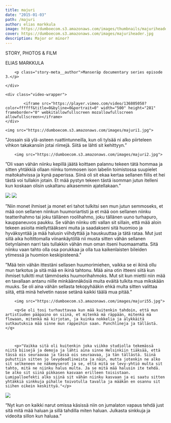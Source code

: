 ```yaml
---
title: majuri
date: "2015-01-03"
path: /majuri
author: elias markkula
image: https://dumboecom.s3.amazonaws.com/images/thumbnails/majuriheader.jpg
cover: https://dumboecom.s3.amazonaws.com/images/majuriheader.jpg
description: Major or minor?
---
```


<div class="story">
    <div class="story-meta">
        <p>STORY, PHOTOS & FILM</p>
        <p class="story-meta__author">ELIAS MARKKULA</p>
        
        <p class="story-meta__author">Manseräp documentary series episode 3.</p>
       
    </div>



<div class="story-body">
    
    <div class="video-wrapper">

            <iframe src="https://player.vimeo.com/video/136805058?color=ffffff&title=0&byline=0&portrait=0" width="500" height="281" frameborder="0" webkitallowfullscreen mozallowfullscreen allowfullscreen></iframe>
    </div>
    
    <img src="https://dumboecom.s3.amazonaws.com/images/majuri1.jpg">

  <p>”Jossain siä ylä-asteen ruattintunneilla, kun oli tylsää ni alko piirteleen vihkon takakansiin jotai riimejä. Siitä se lähti sit kehittyyn.”</p>

        <img src="https://dumboecom.s3.amazonaws.com/images/majuri2.jpg">
        
  <p>”Oli vaan vähän niinku kepillä jäätä koittaen palannu tekeen tätä hommaa ja sitten yhtäkkiä ollaan niinku tommosen ison labelin toimistossa suupielet maitokahvissa ja kynä paperissa. Siinä oli sit ekaa kertaa sellanen fiilis et hei tästä voi tullakin jotain. Et mää pystyn tekeen tästä isomman jutun itelleni kun koskaan olisin uskaltanu aikasemmin ajatellakaan.”</p>
        
<img src="https://dumboecom.s3.amazonaws.com/images/majuri222.jpg">
<img src="https://dumboecom.s3.amazonaws.com/images/majuri3.jpg">


        
  <p>”Niin monet ihmiset ja monet eri tahot tulkitsi sen mun jutun semmoseks, et mää oon sellanen niinkun huumoriartisti ja et mää oon sellanen niinku teatterihahmo tai joku tällänen roolihahmo, joku tällänen uuno turhapuro, kauppaneuvos paukku. Se vähän niinku otti vallan sit sillain, että mää aloin tekeen asioita miellyttääkseni muita ja saadakseni sitä huomioo ja hyväksyntää ja mää
halusin viihdyttää ja hauskuuttaa ja tätä rataa. Mut just sillä aika holtittomalla viinankäytöllä nii musta sitten vähän sellanen tietynlainen narri tais tullakkin vähän mun oman itseni huomaamatta. Sitä niinku vaan tahto olla osa porukkaa ja olla tua kaikenlaisten bileiden ytimessä ja huomion keskipisteenä."</p>
        
  <p>”Mää tein vähän ittestäni sellasen huumorimiehen, vaikka se ei ikinä ollu mun tarkotus ja sitä mää en ikinä tahtonu. Mää aina otin itteeni siitä kun ihmiset tulkitti mut tämmöseks huumorihahmoks. Mut sit kun miettii niin mää en tavallaan antanu niille minkäännäkösiä muita eväitä tulkita mua mikskään muuks. Se oli aina vähän sellasta tekopyhääkin ehkä multa sitten valittaa siitä, että minä helvetin nasse setänä kaikki täälä mua pitää.”</p>
        
        <img src="https://dumboecom.s3.amazonaws.com/images/majuri55.jpg">
        
        <q>Se oli tosi turhauttavaa kun mää kuitenkin tahdoin, että mun artistiuden pääpaino on siinä, et mitenkä mä räppään, mitenkä mä flowaan, mitenkä mä kirjotan, ja kuinka nokkelia ja älykkäitä sutkautuksia mää sinne mun räppeihin saan. Punchlineja ja tällästä.</q>
        
       
        
        <p>"Vaikka sitä oli kuitenkin joka viikko studiolla tekemässä niitä biisejä ja demoja ja lähti aina sinne Helsinkiin tiäksää, että tässä ois seuraavaa ja tässä ois seuraavaa, ja tän tällästä. Siinä puhuttiin sitten jo levydeadlineista ja näin, mutta jotenkin ne alko sit selkeneen ne näkemyserot ja se, että mitä se levy-yhtiö multa sit tahto, mitä ne niinku halus multa. Ja se mitä mää halusin ite tehdä. Se alko sit siinä pikkasen kasvaan erilleen toisistaan. Lumipalloefekti alko siinä sit vähän niinku kasvaan ja ei saatu sitten yhtäkkiä sinkkuja pihalle toivotulla tavalla ja määkän en osannu sit siihen oikein keskittyä."</p>

  
  <img src="https://dumboecom.s3.amazonaws.com/images/majuri6.jpg">
        
  <q>Nyt kun on kaikki narut omissa käsissä niin on jumalaton vapaus tehdä just sitä mitä mää haluan ja sillä tahdilla miten haluan. Julkasta sinkkuja ja videoita sillon kun haluaa.</q>
        
        
        
        
      
        
        
        
        

        
        
  </div>
</div>